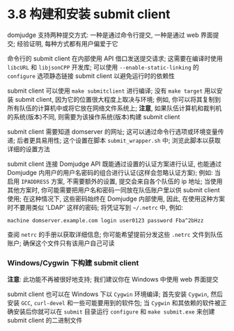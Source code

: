 # 3.8 构建和安装 submit client

domjudge 支持两种提交方式: 一种是通过命令行提交, 一种是通过 web 界面提交; 经验证明, 每种方式都有用户偏爱于它

命令行的 submit client 在内部使用 API 借口发送提交请求; 这需要在编译时使用 `libcURL` 和 `libjsonCPP` 开发库; 可以使用 `--enable-static-linking` 的 `configure` 选项静态链接 submit client 以避免运行时的依赖性

submit client 可以使用 `make submitclient` 进行编译; 没有 `make target` 用以安装 submit client, 因为它的位置很大程度上取决与环境; 例如, 你可以将其复制到所有队伍的计算机中或将它放在网络文件系统上; **注意**, 如果队伍计算机和裁判机的系统(版本)不同, 则需要为该操作系统(版本)构建 submit client

submit client 需要知道 domserver 的网址; 这可以通过命令行选项或环境变量传递; 后者更具易用性; 这个设置在脚本 `submit_wrapper.sh` 中; 浏览此脚本以获取详细的设置方法

submit client 连接 Domjudge API 既能通过设置的认证方案进行认证, 也能通过 Domjudge 内用户的用户名密码的组合进行认证(这样会忽略认证方案); 例如: 当启用 `IPADDRESS` 方案, 不需要额外的设置, 提交会来自各个队伍的 ip 地址; 当使用其他方案时, 你可能需要把用户名和密码一同放在队伍账户里以供 submit client 使用; 在这种情况下, 这些密码始终在 Domjudge 内部使用, 因此, 在使用这种方案时不要用类似 'LDAP' 这样的密码; 将凭证写到 `~/.netrc` 中, 例如:

```shell
machine domserver.example.com login user0123 password Fba^2bHzz
```

查阅 `netrc` 的手册以获取详细信息; 你可能希望提前分发这些 `.netrc` 文件到队伍账户; 确保这个文件只有该用户自己可读

### Windows/Cygwin 下构建 submit client 

**注意**: 此功能不再被很好地支持; 我们建议你在 Windows 中使用 web 界面提交

submit client 也可以在 Windows 下以 `Cygwin` 环境编译;  首先安装 `Cygwin`, 然后安装 `GCC`, `curl-devel` 和一些可能要用到的软件包; 当 `Cygwin` 和其依赖的软件被正确安装后你就可以在 `submit` 目录运行 `configure`  和 `make submit.exe` 来创建 submit client 的二进制文件

